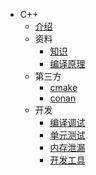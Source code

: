 * C++
  * [介绍](README.md)
  * 资料
    * [知识](material/kb.md)
    * [编译原理](material/compile.md)
  * 第三方
    * [cmake](third/cmake.md)
    * [conan](third/conan.md)
  * 开发
    * [编译调试](dev/common.md)
    * [单元测试](dev/ut.md)
    * [内存泄漏](dev/leak.md)
    * [开发工具](dev/tool.md)
